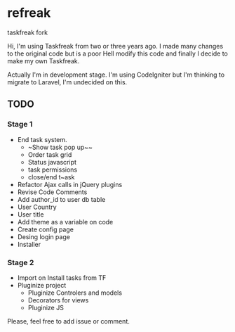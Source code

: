 refreak
=======

taskfreak fork

Hi, I'm using Taskfreak from two or three years ago. I made many changes to the original code but is a poor Hell modify this code and finally I decide to make my own Taskfreak.

Actually I'm in development stage. I'm using CodeIgniter but I'm thinking to migrate to Laravel, I'm undecided on this.

TODO
----

### Stage 1
+ End task system.
    + ~Show task pop up~~
    + Order task grid
    + Status javascript
    + task permissions
    + close/end t~ask
+ Refactor Ajax calls in jQuery plugins
+ Revise Code Comments
+ Add author_id to user db table
+ User Country
+ User title
+ Add theme as a variable on code
+ Create config page
+ Desing login page
+ Installer

### Stage 2
+ Import on Install tasks from TF
+ Pluginize project
    + Pluginize Controlers and models
    + Decorators for views
    + Pluginize JS


Please, feel free to add issue or comment.